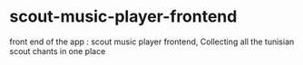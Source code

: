 # scout-music-player-frontend
front end of the app : scout music player frontend, Collecting all the tunisian scout chants in one place
